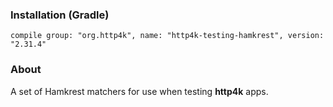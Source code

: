 ### Installation (Gradle)
```compile group: "org.http4k", name: "http4k-testing-hamkrest", version: "2.31.4"```

### About

A set of Hamkrest matchers for use when testing **http4k** apps.

<script src="https://gist-it.appspot.com/https://github.com/http4k/http4k/blob/master/src/docs/guide/modules/hamkrest/example.kt"></script>
